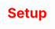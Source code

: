 # Setup 

<svg fill="none" viewBox="0 0 400 400" width="400" height="400" xmlns="http://www.w3.org/2000/svg">
    <foreignObject width="100%" height="100%">
        <div xmlns="http://www.w3.org/1999/xhtml">
            <style>
            h1 {
                color: red;
                animation: mymove 2s infinite;
            }

            @keyframes mymove {
                from {
                    color: red;
                }
                to {
                    color: yellow;
                }
            }

            img {
                border: 5px solid #555;
            }
            </style>
            <h1>HELLO WORLD!</h1>
        </div>
    </foreignObject>
</svg>

<div align="center">
    <img src="example.svg" width="400" height="400" alt="css-in-readme">
</div>

  1. Fork this repository: click <img src="img/2024-11-29-13-46-06.png" width="80px"/> on the top right corner of this page. On the next page, click <img src="img/2024-11-29-13-47-44.png" width="80px"/>
  2. Clone your forked repository url: click <img src="img/2024-11-29-13-50-09.png" width="80px">, then copy the HTTPS url.
   <img src="img/2024-11-29-13-49-16.png" width="480px">
  3. Create a POSIT project from the url: Open your POSIT, click "New Project" > "New Project from Git Repository".
    <img src="img/2024-11-29-13-53-55.png" width="400px"> 
  then paste the url as in the box:
    <img src="img/2024-11-29-13-56-05.png" width="480px">